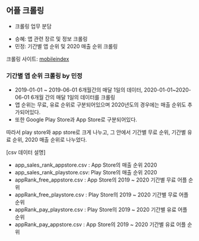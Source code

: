 ## 어플 크롤링

* 크롤링 업무 분담
- 승혜: 앱 관련 장르 및 정보 크롤링
- 민정: 기간별 앱 순위 및 2020 매출 순위 크롤링

크롤링 사이트: [mobileindex](https://www.mobileindex.com/app/rank.asp)

### 기간별 앱 순위 크롤링 by 민정
* 2019-01-01 ~ 2019-06-01 6개월간의 매달 1일의 데이터, 2020-01-01~2020-06-01 6개월 간의 매달 1일의 데이터를 크롤링
* 앱 순위는 무료, 유료 순위로 구분되어있으며 2020년도의 경우에는 매출 순위도 추가되어있다.
* 또한 Google Play Store과 App Store로 구분되어있다.

따라서 play store와 app store로 크게 나누고, 그 안에서 기간별 무료 순위, 기간별 유료 순위, 2020 매출 순위로 나누었다.

[csv 데이터 설명]  
- app_sales_rank_appstore.csv : App Store의 매출 순위 2020
- app_sales_rank_playstore.csv: Play Store의 매출 순위 2020
- appRank_free_appstore.csv : App Store의 2019 ~ 2020 기간별 무료 어플 순위
- appRank_free_playstore.csv : Play Store의 2019 ~ 2020 기간별 무료 어플 순위
- appRank_pay_playstore.csv : Play Store의 2019 ~ 2020 기간별 유료 어플 순위
- appRank_pay_appstore.csv : App Store의 2019 ~ 2020 기간별 유료 어플 순위

